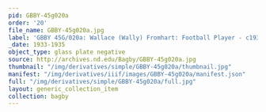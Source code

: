 ```yaml
---
pid: GBBY-45g020a
order: '20'
file_name: GBBY-45g020a.jpg
label: 'GBBY 45G/020a: Wallace (Wally) Fromhart: Football Player - c1933-1935'
_date: 1933-1935
object_type: glass plate negative
source: http://archives.nd.edu/Bagby/GBBY-45g020a.jpg
thumbnail: "/img/derivatives/simple/GBBY-45g020a/thumbnail.jpg"
manifest: "/img/derivatives/iiif/images/GBBY-45g020a/manifest.json"
full: "/img/derivatives/simple/GBBY-45g020a/full.jpg"
layout: generic_collection_item
collection: bagby
---
```

